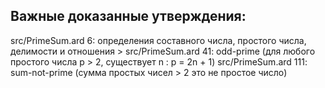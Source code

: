## Важные доказанные утверждения:

src/PrimeSum.ard 6: определения составного числа, простого числа, делимости и отношения > 
src/PrimeSum.ard 41: odd-prime (для любого простого числа p > 2, существует n : p = 2n + 1)
src/PrimeSum.ard 111: sum-not-prime (сумма простых чисел > 2 это не простое число)
